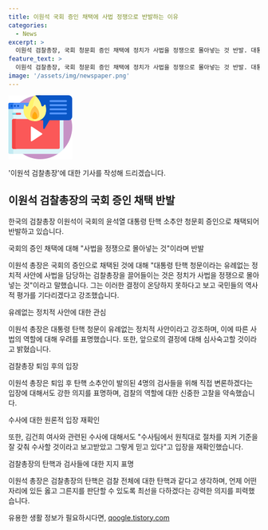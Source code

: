 ```yaml
---
title: 이원석 국회 증인 채택에 사법 정쟁으로 반발하는 이유
categories:
  - News
excerpt: >
  이원석 검찰총장, 국회 청문회 증인 채택에 정치가 사법을 정쟁으로 몰아넣는 것 반발. 대통령 탄핵 청문에 총장 영입은 온당하지 못하다고 주장하며, 출석 여부에 대해 고민하는 한편, 윤 대통령의 배우자 수사와 검사들의 탄핵 문제에 대해 강력한 입장을 표명. #이원석 #증인 #국회
feature_text: >
  이원석 검찰총장, 국회 청문회 증인 채택에 정치가 사법을 정쟁으로 몰아넣는 것 반발. 대통령 탄핵 청문에 총장 영입은 온당하지 못하다고 주장하며, 출석 여부에 대해 고민하는 한편, 윤 대통령의 배우자 수사와 검사들의 탄핵 문제에 대해 강력한 입장을 표명. #이원석 #증인 #국회
image: '/assets/img/newspaper.png'
---
```


<p><img src="/assets/img/news.png" alt="rentncar 속보" /></p>

<p>'이원석 검찰총장'에 대한 기사를 작성해 드리겠습니다.</p>

<h2 data-ke-size="size26">이원석 검찰총장의 국회 증인 채택 반발</h2>

<p>한국의 검찰총장 이원석이 국회의 윤석열 대통령 탄핵 소추안 청문회 증인으로 채택되어 반발하고 있습니다.</p>

<p data-ke-size="size16">국회의 증인 채택에 대해 "사법을 정쟁으로 몰아넣는 것"이라며 반발</p>

<p>이원석 총장은 국회의 증인으로 채택된 것에 대해 "대통령 탄핵 청문이라는 유례없는 정치적 사안에 사법을 담당하는 검찰총장을 끌어들이는 것은 정치가 사법을 정쟁으로 몰아넣는 것"이라고 말했습니다. 그는 이러한 결정이 온당하지 못하다고 보고 국민들의 역사적 평가를 기다리겠다고 강조했습니다.</p>

<p data-ke-size="size16">유례없는 정치적 사안에 대한 관심</p>

<p>이원석 총장은 대통령 탄핵 청문이 유례없는 정치적 사안이라고 강조하며, 이에 따른 사법의 역할에 대해 우려를 표명했습니다. 또한, 앞으로의 결정에 대해 심사숙고할 것이라고 밝혔습니다.</p>

<p data-ke-size="size16">검찰총장 퇴임 후의 입장</p>

<p>이원석 총장은 퇴임 후 탄핵 소추안이 발의된 4명의 검사들을 위해 직접 변론하겠다는 입장에 대해서도 강한 의지를 표명하며, 검찰의 역할에 대한 신중한 고찰을 약속했습니다.</p>

<p data-ke-size="size16">수사에 대한 원론적 입장 재확인</p>

<p>또한, 김건희 여사와 관련된 수사에 대해서도 "수사팀에서 원칙대로 절차를 지켜 기준을 잘 갖춰 수사할 것이라고 보고받았고 그렇게 믿고 있다"고 입장을 재확인했습니다.</p>

<p data-ke-size="size16">검찰총장의 탄핵과 검사들에 대한 지지 표명</p>

<p>이원석 총장은 검찰총장의 탄핵은 검찰 전체에 대한 탄핵과 같다고 생각하며, 언제 어떤 자리에 있든 옳고 그른지를 판단할 수 있도록 최선을 다하겠다는 강력한 의지를 피력했습니다.</p>
유용한 생활 정보가 필요하시다면, <a href="https://qoogle.tistory.com" rel="dofollow">qoogle.tistory.com</a>


